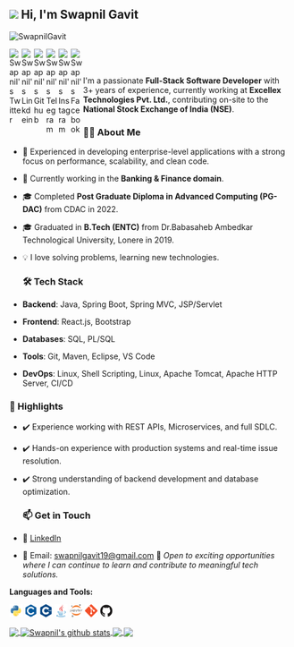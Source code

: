 ## <a ><img src="https://media.giphy.com/media/hvRJCLFzcasrR4ia7z/giphy.gif" width="25px"></a> Hi, I'm **Swapnil Gavit** 


<p align="left"> <img src="https://komarev.com/ghpvc/?username=SwapnilGavit&label=Views&color=129e00&style=plastic" alt="SwapnilGavit" /> </p>

<a href="https://twitter.com/swapnilgavit30" target="_blank">
  <img align="left" alt="Swapnil's Twitter" width="22px" src="https://cdn.jsdelivr.net/npm/simple-icons@3.13.0/icons/twitter.svg" />
</a>
<a href="https://www.linkedin.com/in/swapnil-gavit/" target="_blank">
  <img align="left" alt="Swapnil's Linkdein" width="22px" src="https://cdn.jsdelivr.net/npm/simple-icons@3.13.0/icons/linkedin.svg" />
</a>
<a href="https://github.com/SwapnilGavit" target="_blank">
  <img align="left" alt="Swapnil's Github" width="22px" src="https://cdn.jsdelivr.net/npm/simple-icons@v3/icons/github.svg" />
</a>
<a href="https://t.me/SwapnilGavit" target="_blank">
  <img align="left" alt="Swapnil's Telegram" width="22px" src="https://cdn.jsdelivr.net/npm/simple-icons@v3/icons/telegram.svg" />
</a>
<a href="https://www.instagram.com/swapnil.gavit.30/"  target="_blank">
  <img align="left" alt="Swapnil's Instagram" width="22px" src="https://cdn.jsdelivr.net/npm/simple-icons@v3/icons/instagram.svg" />
</a>
<a href="https://www.facebook.com/swapnil.gavit.30"  target="_blank">
  <img align="left" alt="Swapnil's Facebook" width="22px" src="https://cdn.jsdelivr.net/npm/simple-icons@v3/icons/facebook.svg" />
</a>

<br/>
<br/>

I'm a passionate **Full-Stack Software Developer** with 3+ years of experience, currently working at **Excellex Technologies Pvt. Ltd.**, contributing on-site to the **National Stock Exchange of India (NSE)**.

### 👨‍💻 About Me
- 🎯 Experienced in developing enterprise-level applications with a strong focus on performance, scalability, and clean code.
- 💼 Currently working in the **Banking & Finance domain**.
- 🎓 Completed **Post Graduate Diploma in Advanced Computing (PG-DAC)** from CDAC in 2022.
- 🎓 Graduated in **B.Tech (ENTC)** from Dr.Babasaheb Ambedkar Technological University, Lonere in 2019.
- 💡 I love solving problems, learning new technologies.

  ### 🛠️ Tech Stack
- **Backend**: Java, Spring Boot, Spring MVC, JSP/Servlet
- **Frontend**: React.js, Bootstrap
- **Databases**: SQL, PL/SQL
- **Tools**: Git, Maven, Eclipse, VS Code
- **DevOps**: Linux, Shell Scripting, Linux, Apache Tomcat, Apache HTTP Server, CI/CD


### 📌 Highlights
- ✔️ Experience working with REST APIs, Microservices, and full SDLC.
- ✔️ Hands-on experience with production systems and real-time issue resolution.
- ✔️ Strong understanding of backend development and database optimization.

  ### 📫 Get in Touch
- 💼 [LinkedIn](https://www.linkedin.com/in/swapnil-gavit/) 
- 📧 Email: swapnilgavit19@gmail.com
🚀 *Open to exciting opportunities where I can continue to learn and contribute to meaningful tech solutions.*
  
**Languages and Tools:**  

<code><img height="23" src="https://github.com/devicons/devicon/blob/master/icons/python/python-original.svg"></code>
<code><img height="23" src="https://raw.githubusercontent.com/devicons/devicon/master/icons/c/c-plain.svg"></code>
<code><img height="23" src="https://raw.githubusercontent.com/devicons/devicon/master/icons/cplusplus/cplusplus-plain.svg"></code>
<code><img height="23" src="https://github.com/devicons/devicon/blob/master/icons/java/java-original.svg"></code>
<code><img height="23" src="https://raw.githubusercontent.com/devicons/devicon/master/icons/jupyter/jupyter-original-wordmark.svg"></code>
<code><img height="23" src="https://raw.githubusercontent.com/devicons/devicon/master/icons/git/git-original.svg"></code>
<code><img height="23" src="https://raw.githubusercontent.com/devicons/devicon/master/icons/github/github-original.svg"></code>


<a href="https://github.com/SwapnilGavit">
  <img align="center" src="https://github-readme-stats.vercel.app/api/top-langs/?username=SwapnilGavit&theme=light&hide_langs_below=1" />
</a>

<a href="https://github.com/SwapnilGavit">
 <img align="center" src="https://github-readme-stats.vercel.app/api?username=SwapnilGavit&show_icons=true&theme=light&line_height=27" alt="Swapnil's github stats"/>
</a>


<a href="https://github.com/SwapnilGavit/Loan-Aprroval-Prediction">
  <img align="center" src="https://github-readme-stats.vercel.app/api/pin/?username=SwapnilGavit&repo=Loan-Aprroval-Prediction&theme=light" />

<a href="https://github.com/SwapnilGavit/Digital-Advertising-Conversion-Fraud">
  <img align="center" src="https://github-readme-stats.vercel.app/api/pin/?username=SwapnilGavit&repo=Digital-Advertising-Conversion-Fraud&theme=light" />

  

<!---
SwapnilGavit/SwapnilGavit is a ✨ special ✨ repository because its `README.md` (this file) appears on your GitHub profile.
You can click the Preview link to take a look at your changes.
--->
